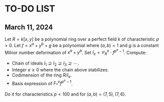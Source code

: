
# TO-DO LIST

## March 11, 2024

Let $R = k[x, y]$ be a polynomial ring over a perfect field $k$ of characteristic $p > 0$. Let $f = x^a + y^b + g$ be a polynomial where $(a, b) = 1$ and $g$ is a constant Milnor number deformation of $x^a + y^b$. Set $I_e = \mathcal{C}_R^e \cdot f^{p^e - 1}$. Compute:
* Chain of ideals $I_1 \supseteq I_2 \supseteq I_3 \supseteq \cdots$.
* Integer $e \geq 0$ where the chain above stabilizes.
* Codimension of the ring $R / I_e$.
* Basis expression of $F_\ast^e f^{p^e - 1}$.

Do it for characteristics $p < 100$ and for $(a, b) = (7,5), (7,6)$.
